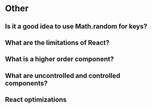 # Other

## Is it a good idea to use Math.random for keys?

## What are the limitations of React?

## What is a higher order component?

## What are uncontrolled and controlled components?

## React optimizations
